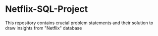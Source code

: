 # Netflix-SQL-Project
This repository contains crucial problem statements and their solution to draw insights from "Netflix" database

